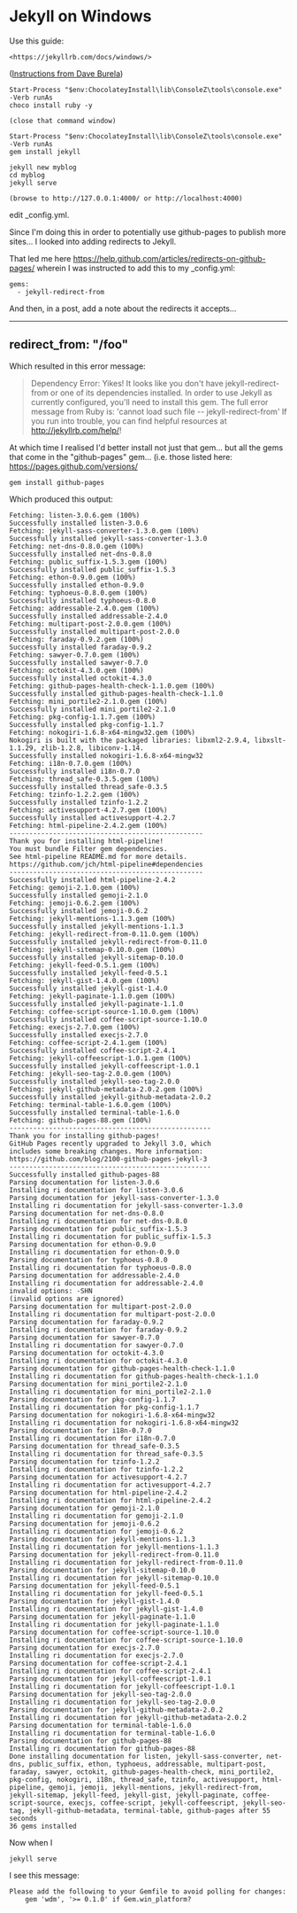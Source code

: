 ﻿# Jekyll on Windows

Use this guide:

    <https://jekyllrb.com/docs/windows/>

([Instructions from Dave Burela](https://davidburela.wordpress.com/2015/11/28/easily-install-jekyll-on-windows-with-3-command-prompt-entries-and-chocolatey/))

    Start-Process "$env:ChocolateyInstall\lib\ConsoleZ\tools\console.exe" -Verb runAs
    choco install ruby -y

    (close that command window)

    Start-Process "$env:ChocolateyInstall\lib\ConsoleZ\tools\console.exe" -Verb runAs
    gem install jekyll

    jekyll new myblog
    cd myblog
    jekyll serve

    (browse to http://127.0.0.1:4000/ or http://localhost:4000)

edit _config.yml.

Since I'm doing this in order to potentially use github-pages to publish more sites... I looked into adding redirects to Jekyll.

That led me here <https://help.github.com/articles/redirects-on-github-pages/> wherein I was instructed to add this to my _config.yml:

    gems:
      - jekyll-redirect-from

And then, in a post, add a note about the redirects it accepts...

---
redirect_from: "/foo"
---

Which resulted in this error message:

> Dependency Error: Yikes! It looks like you don't have jekyll-redirect-from or one of its dependencies installed. In order to use Jekyll as currently configured, you'll need to install this gem. The full error message from Ruby is: 'cannot load such file -- jekyll-redirect-from' If you run into trouble, you can find helpful resources at http://jekyllrb.com/help/!

At which time I realised I'd better install not just that gem... but all the gems that come in the "github-pages" gem... (i.e. those listed here: <https://pages.github.com/versions/>

    gem install github-pages

Which produced this output:

    Fetching: listen-3.0.6.gem (100%)
    Successfully installed listen-3.0.6
    Fetching: jekyll-sass-converter-1.3.0.gem (100%)
    Successfully installed jekyll-sass-converter-1.3.0
    Fetching: net-dns-0.8.0.gem (100%)
    Successfully installed net-dns-0.8.0
    Fetching: public_suffix-1.5.3.gem (100%)
    Successfully installed public_suffix-1.5.3
    Fetching: ethon-0.9.0.gem (100%)
    Successfully installed ethon-0.9.0
    Fetching: typhoeus-0.8.0.gem (100%)
    Successfully installed typhoeus-0.8.0
    Fetching: addressable-2.4.0.gem (100%)
    Successfully installed addressable-2.4.0
    Fetching: multipart-post-2.0.0.gem (100%)
    Successfully installed multipart-post-2.0.0
    Fetching: faraday-0.9.2.gem (100%)
    Successfully installed faraday-0.9.2
    Fetching: sawyer-0.7.0.gem (100%)
    Successfully installed sawyer-0.7.0
    Fetching: octokit-4.3.0.gem (100%)
    Successfully installed octokit-4.3.0
    Fetching: github-pages-health-check-1.1.0.gem (100%)
    Successfully installed github-pages-health-check-1.1.0
    Fetching: mini_portile2-2.1.0.gem (100%)
    Successfully installed mini_portile2-2.1.0
    Fetching: pkg-config-1.1.7.gem (100%)
    Successfully installed pkg-config-1.1.7
    Fetching: nokogiri-1.6.8-x64-mingw32.gem (100%)
    Nokogiri is built with the packaged libraries: libxml2-2.9.4, libxslt-1.1.29, zlib-1.2.8, libiconv-1.14.
    Successfully installed nokogiri-1.6.8-x64-mingw32
    Fetching: i18n-0.7.0.gem (100%)
    Successfully installed i18n-0.7.0
    Fetching: thread_safe-0.3.5.gem (100%)
    Successfully installed thread_safe-0.3.5
    Fetching: tzinfo-1.2.2.gem (100%)
    Successfully installed tzinfo-1.2.2
    Fetching: activesupport-4.2.7.gem (100%)
    Successfully installed activesupport-4.2.7
    Fetching: html-pipeline-2.4.2.gem (100%)
    -------------------------------------------------
    Thank you for installing html-pipeline!
    You must bundle Filter gem dependencies.
    See html-pipeline README.md for more details.
    https://github.com/jch/html-pipeline#dependencies
    -------------------------------------------------
    Successfully installed html-pipeline-2.4.2
    Fetching: gemoji-2.1.0.gem (100%)
    Successfully installed gemoji-2.1.0
    Fetching: jemoji-0.6.2.gem (100%)
    Successfully installed jemoji-0.6.2
    Fetching: jekyll-mentions-1.1.3.gem (100%)
    Successfully installed jekyll-mentions-1.1.3
    Fetching: jekyll-redirect-from-0.11.0.gem (100%)
    Successfully installed jekyll-redirect-from-0.11.0
    Fetching: jekyll-sitemap-0.10.0.gem (100%)
    Successfully installed jekyll-sitemap-0.10.0
    Fetching: jekyll-feed-0.5.1.gem (100%)
    Successfully installed jekyll-feed-0.5.1
    Fetching: jekyll-gist-1.4.0.gem (100%)
    Successfully installed jekyll-gist-1.4.0
    Fetching: jekyll-paginate-1.1.0.gem (100%)
    Successfully installed jekyll-paginate-1.1.0
    Fetching: coffee-script-source-1.10.0.gem (100%)
    Successfully installed coffee-script-source-1.10.0
    Fetching: execjs-2.7.0.gem (100%)
    Successfully installed execjs-2.7.0
    Fetching: coffee-script-2.4.1.gem (100%)
    Successfully installed coffee-script-2.4.1
    Fetching: jekyll-coffeescript-1.0.1.gem (100%)
    Successfully installed jekyll-coffeescript-1.0.1
    Fetching: jekyll-seo-tag-2.0.0.gem (100%)
    Successfully installed jekyll-seo-tag-2.0.0
    Fetching: jekyll-github-metadata-2.0.2.gem (100%)
    Successfully installed jekyll-github-metadata-2.0.2
    Fetching: terminal-table-1.6.0.gem (100%)
    Successfully installed terminal-table-1.6.0
    Fetching: github-pages-88.gem (100%)
    ---------------------------------------------------
    Thank you for installing github-pages!
    GitHub Pages recently upgraded to Jekyll 3.0, which
    includes some breaking changes. More information:
    https://github.com/blog/2100-github-pages-jekyll-3
    ---------------------------------------------------
    Successfully installed github-pages-88
    Parsing documentation for listen-3.0.6
    Installing ri documentation for listen-3.0.6
    Parsing documentation for jekyll-sass-converter-1.3.0
    Installing ri documentation for jekyll-sass-converter-1.3.0
    Parsing documentation for net-dns-0.8.0
    Installing ri documentation for net-dns-0.8.0
    Parsing documentation for public_suffix-1.5.3
    Installing ri documentation for public_suffix-1.5.3
    Parsing documentation for ethon-0.9.0
    Installing ri documentation for ethon-0.9.0
    Parsing documentation for typhoeus-0.8.0
    Installing ri documentation for typhoeus-0.8.0
    Parsing documentation for addressable-2.4.0
    Installing ri documentation for addressable-2.4.0
    invalid options: -SHN
    (invalid options are ignored)
    Parsing documentation for multipart-post-2.0.0
    Installing ri documentation for multipart-post-2.0.0
    Parsing documentation for faraday-0.9.2
    Installing ri documentation for faraday-0.9.2
    Parsing documentation for sawyer-0.7.0
    Installing ri documentation for sawyer-0.7.0
    Parsing documentation for octokit-4.3.0
    Installing ri documentation for octokit-4.3.0
    Parsing documentation for github-pages-health-check-1.1.0
    Installing ri documentation for github-pages-health-check-1.1.0
    Parsing documentation for mini_portile2-2.1.0
    Installing ri documentation for mini_portile2-2.1.0
    Parsing documentation for pkg-config-1.1.7
    Installing ri documentation for pkg-config-1.1.7
    Parsing documentation for nokogiri-1.6.8-x64-mingw32
    Installing ri documentation for nokogiri-1.6.8-x64-mingw32
    Parsing documentation for i18n-0.7.0
    Installing ri documentation for i18n-0.7.0
    Parsing documentation for thread_safe-0.3.5
    Installing ri documentation for thread_safe-0.3.5
    Parsing documentation for tzinfo-1.2.2
    Installing ri documentation for tzinfo-1.2.2
    Parsing documentation for activesupport-4.2.7
    Installing ri documentation for activesupport-4.2.7
    Parsing documentation for html-pipeline-2.4.2
    Installing ri documentation for html-pipeline-2.4.2
    Parsing documentation for gemoji-2.1.0
    Installing ri documentation for gemoji-2.1.0
    Parsing documentation for jemoji-0.6.2
    Installing ri documentation for jemoji-0.6.2
    Parsing documentation for jekyll-mentions-1.1.3
    Installing ri documentation for jekyll-mentions-1.1.3
    Parsing documentation for jekyll-redirect-from-0.11.0
    Installing ri documentation for jekyll-redirect-from-0.11.0
    Parsing documentation for jekyll-sitemap-0.10.0
    Installing ri documentation for jekyll-sitemap-0.10.0
    Parsing documentation for jekyll-feed-0.5.1
    Installing ri documentation for jekyll-feed-0.5.1
    Parsing documentation for jekyll-gist-1.4.0
    Installing ri documentation for jekyll-gist-1.4.0
    Parsing documentation for jekyll-paginate-1.1.0
    Installing ri documentation for jekyll-paginate-1.1.0
    Parsing documentation for coffee-script-source-1.10.0
    Installing ri documentation for coffee-script-source-1.10.0
    Parsing documentation for execjs-2.7.0
    Installing ri documentation for execjs-2.7.0
    Parsing documentation for coffee-script-2.4.1
    Installing ri documentation for coffee-script-2.4.1
    Parsing documentation for jekyll-coffeescript-1.0.1
    Installing ri documentation for jekyll-coffeescript-1.0.1
    Parsing documentation for jekyll-seo-tag-2.0.0
    Installing ri documentation for jekyll-seo-tag-2.0.0
    Parsing documentation for jekyll-github-metadata-2.0.2
    Installing ri documentation for jekyll-github-metadata-2.0.2
    Parsing documentation for terminal-table-1.6.0
    Installing ri documentation for terminal-table-1.6.0
    Parsing documentation for github-pages-88
    Installing ri documentation for github-pages-88
    Done installing documentation for listen, jekyll-sass-converter, net-dns, public_suffix, ethon, typhoeus, addressable, multipart-post, faraday, sawyer, octokit, github-pages-health-check, mini_portile2, pkg-config, nokogiri, i18n, thread_safe, tzinfo, activesupport, html-pipeline, gemoji, jemoji, jekyll-mentions, jekyll-redirect-from, jekyll-sitemap, jekyll-feed, jekyll-gist, jekyll-paginate, coffee-script-source, execjs, coffee-script, jekyll-coffeescript, jekyll-seo-tag, jekyll-github-metadata, terminal-table, github-pages after 55 seconds
    36 gems installed

Now when I

    jekyll serve

I see this message:

	Please add the following to your Gemfile to avoid polling for changes:
		gem 'wdm', '>= 0.1.0' if Gem.win_platform?
